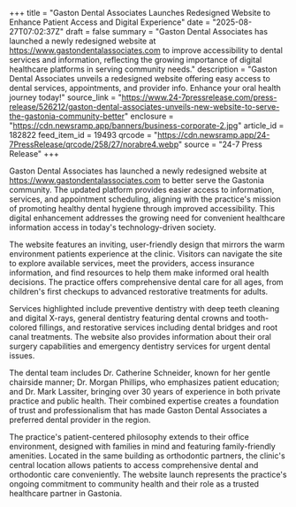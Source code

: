 +++
title = "Gaston Dental Associates Launches Redesigned Website to Enhance Patient Access and Digital Experience"
date = "2025-08-27T07:02:37Z"
draft = false
summary = "Gaston Dental Associates has launched a newly redesigned website at https://www.gastondentalassociates.com to improve accessibility to dental services and information, reflecting the growing importance of digital healthcare platforms in serving community needs."
description = "Gaston Dental Associates unveils a redesigned website offering easy access to dental services, appointments, and provider info. Enhance your oral health journey today!"
source_link = "https://www.24-7pressrelease.com/press-release/526212/gaston-dental-associates-unveils-new-website-to-serve-the-gastonia-community-better"
enclosure = "https://cdn.newsramp.app/banners/business-corporate-2.jpg"
article_id = 182822
feed_item_id = 19493
qrcode = "https://cdn.newsramp.app/24-7PressRelease/qrcode/258/27/norabre4.webp"
source = "24-7 Press Release"
+++

<p>Gaston Dental Associates has launched a newly redesigned website at <a href="https://www.gastondentalassociates.com" rel="nofollow" target="_blank">https://www.gastondentalassociates.com</a> to better serve the Gastonia community. The updated platform provides easier access to information, services, and appointment scheduling, aligning with the practice's mission of promoting healthy dental hygiene through improved accessibility. This digital enhancement addresses the growing need for convenient healthcare information access in today's technology-driven society.</p><p>The website features an inviting, user-friendly design that mirrors the warm environment patients experience at the clinic. Visitors can navigate the site to explore available services, meet the providers, access insurance information, and find resources to help them make informed oral health decisions. The practice offers comprehensive dental care for all ages, from children's first checkups to advanced restorative treatments for adults.</p><p>Services highlighted include preventive dentistry with deep teeth cleaning and digital X-rays, general dentistry featuring dental crowns and tooth-colored fillings, and restorative services including dental bridges and root canal treatments. The website also provides information about their oral surgery capabilities and emergency dentistry services for urgent dental issues.</p><p>The dental team includes Dr. Catherine Schneider, known for her gentle chairside manner; Dr. Morgan Phillips, who emphasizes patient education; and Dr. Mark Lassiter, bringing over 30 years of experience in both private practice and public health. Their combined expertise creates a foundation of trust and professionalism that has made Gaston Dental Associates a preferred dental provider in the region.</p><p>The practice's patient-centered philosophy extends to their office environment, designed with families in mind and featuring family-friendly amenities. Located in the same building as orthodontic partners, the clinic's central location allows patients to access comprehensive dental and orthodontic care conveniently. The website launch represents the practice's ongoing commitment to community health and their role as a trusted healthcare partner in Gastonia.</p>